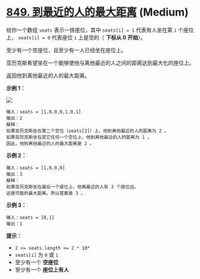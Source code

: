 # [849. 到最近的人的最大距离][link] (Medium)

[link]: https://leetcode.cn/problems/maximize-distance-to-closest-person/

给你一个数组 `seats` 表示一排座位，其中 `seats[i] = 1` 代表有人坐在第 `i` 个座位上， `seats[i] = 0` 
代表座位 `i` 上是空的（ **下标从 0 开始**）。

至少有一个空座位，且至少有一人已经坐在座位上。

亚历克斯希望坐在一个能够使他与离他最近的人之间的距离达到最大化的座位上。

返回他到离他最近的人的最大距离。

**示例 1：**

![](https://assets.leetcode.com/uploads/2020/09/10/distance.jpg)

```
输入：seats = [1,0,0,0,1,0,1]
输出：2
解释：
如果亚历克斯坐在第二个空位（seats[2]）上，他到离他最近的人的距离为 2 。
如果亚历克斯坐在其它任何一个空位上，他到离他最近的人的距离为 1 。
因此，他到离他最近的人的最大距离是 2 。

```

**示例 2：**

```
输入：seats = [1,0,0,0]
输出：3
解释：
如果亚历克斯坐在最后一个座位上，他离最近的人有 3 个座位远。
这是可能的最大距离，所以答案是 3 。

```

**示例 3：**

```
输入：seats = [0,1]
输出：1

```

**提示：**

- `2 <= seats.length <= 2 * 10⁴`
- `seats[i]` 为 `0` 或 `1`
- 至少有一个 **空座位**
- 至少有一个 **座位上有人**
